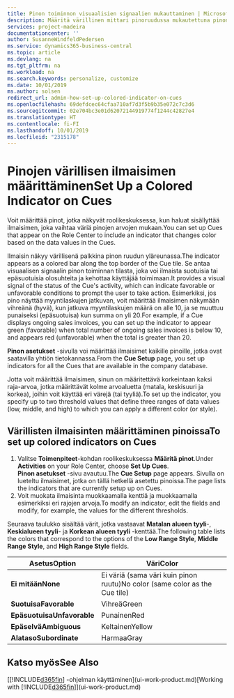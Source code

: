 ```yaml
---
title: Pinon toiminnon visuaalisien signaalien mukauttaminen | Microsoft Docs
description: Määritä värillinen mittari pinoruudussa mukautettuna pinon toiminnon visuaalisena signaalina.
services: project-madeira
documentationcenter: ''
author: SusanneWindfeldPedersen
ms.service: dynamics365-business-central
ms.topic: article
ms.devlang: na
ms.tgt_pltfrm: na
ms.workload: na
ms.search.keywords: personalize, customize
ms.date: 10/01/2019
ms.author: solsen
redirect_url: admin-how-set-up-colored-indicator-on-cues
ms.openlocfilehash: 69defdcec64cfaa710af7d3f5b9b35e072c7c3d6
ms.sourcegitcommit: 02e704bc3e01d62072144919774f1244c42827e4
ms.translationtype: HT
ms.contentlocale: fi-FI
ms.lasthandoff: 10/01/2019
ms.locfileid: "2315178"
---
```

# <a name="set-up-a-colored-indicator-on-cues"></a><span data-ttu-id="01a9b-103">Pinojen värillisen ilmaisimen määrittäminen</span><span class="sxs-lookup"><span data-stu-id="01a9b-103">Set Up a Colored Indicator on Cues</span></span>
<span data-ttu-id="01a9b-104">Voit määrittää pinot, jotka näkyvät roolikeskuksessa, kun haluat sisällyttää ilmaisimen, joka vaihtaa väriä pinojen arvojen mukaan.</span><span class="sxs-lookup"><span data-stu-id="01a9b-104">You can set up Cues that appear on the Role Center to include an indicator that changes color based on the data values in the Cues.</span></span>

<span data-ttu-id="01a9b-105">Ilmaisin näkyy värillisenä palkkina pinon ruudun yläreunassa.</span><span class="sxs-lookup"><span data-stu-id="01a9b-105">The indicator appears as a colored bar along the top border of the Cue tile.</span></span> <span data-ttu-id="01a9b-106">Se antaa visuaalisen signaalin pinon toiminnan tilasta, joka voi ilmaista suotuisia tai epäsuotuisia olosuhteita ja kehottaa käyttäjää toimimaan.</span><span class="sxs-lookup"><span data-stu-id="01a9b-106">It provides a visual signal of the status of the Cue's activity, which can indicate favorable or unfavorable conditions to prompt the user to take action.</span></span> <span data-ttu-id="01a9b-107">Esimerkiksi, jos pino näyttää myyntilaskujen jatkuvan, voit määrittää ilmaisimen näkymään vihreänä (hyvä), kun jatkuva myyntilaskujen määrä on alle 10, ja se muuttuu punaiseksi (epäsuotuisa) kun summa on yli 20.</span><span class="sxs-lookup"><span data-stu-id="01a9b-107">For example, if a Cue displays ongoing sales invoices, you can set up the indicator to appear green (favorable) when total number of ongoing sales invoices is below 10, and appears red (unfavorable) when the total is greater than 20.</span></span>

<span data-ttu-id="01a9b-108">**Pinon asetukset** -sivulla voi määrittää ilmaisimet kaikille pinoille, jotka ovat saatavilla yhtiön tietokannassa.</span><span class="sxs-lookup"><span data-stu-id="01a9b-108">From the **Cue Setup** page, you set up indicators for all the Cues that are available in the company database.</span></span>

<span data-ttu-id="01a9b-109">Jotta voit määrittää ilmaisimen, sinun on määritettävä korkeintaan kaksi raja-arvoa, jotka määrittävät kolme arvoaluetta (matala, keskisuuri ja korkea), joihin voit käyttää eri värejä (tai tyyliä).</span><span class="sxs-lookup"><span data-stu-id="01a9b-109">To set up the indicator, you specify up to two threshold values that define three ranges of data values (low, middle, and high) to which you can apply a different color (or style).</span></span>

## <a name="to-set-up-colored-indicators-on-cues"></a><span data-ttu-id="01a9b-110">Värillisten ilmaisinten määrittäminen pinoissa</span><span class="sxs-lookup"><span data-stu-id="01a9b-110">To set up colored indicators on Cues</span></span>
1. <span data-ttu-id="01a9b-111">Valitse **Toimenpiteet**-kohdan roolikeskuksessa **Määritä pinot**.</span><span class="sxs-lookup"><span data-stu-id="01a9b-111">Under **Activities** on your Role Center, choose **Set Up Cues**.</span></span>  
   <span data-ttu-id="01a9b-112">**Pinon asetukset** -sivu avautuu.</span><span class="sxs-lookup"><span data-stu-id="01a9b-112">The **Cue Setup** page appears.</span></span> <span data-ttu-id="01a9b-113">Sivulla on lueteltu ilmaisimet, jotka on tällä hetkellä asetettu pinoissa.</span><span class="sxs-lookup"><span data-stu-id="01a9b-113">The page lists the indicators that are currently setup up on Cues.</span></span>
2. <span data-ttu-id="01a9b-114">Voit muokata ilmaisinta muokkaamalla kenttiä ja muokkaamalla esimerkiksi eri rajojen arvoja.</span><span class="sxs-lookup"><span data-stu-id="01a9b-114">To modify an indicator, edit the fields and modify, for example, the values for the different thresholds.</span></span>  

<span data-ttu-id="01a9b-115">Seuraava taulukko sisältää värit, jotka vastaavat **Matalan alueen tyyli**-, **Keskialueen tyyli**- ja **Korkean alueen tyyli** -kenttää.</span><span class="sxs-lookup"><span data-stu-id="01a9b-115">The following table lists the colors that correspond to the options of the **Low Range Style**, **Middle Range Style**, and **High Range Style** fields.</span></span>

| <span data-ttu-id="01a9b-116">Asetus</span><span class="sxs-lookup"><span data-stu-id="01a9b-116">Option</span></span> | <span data-ttu-id="01a9b-117">Väri</span><span class="sxs-lookup"><span data-stu-id="01a9b-117">Color</span></span> |
| --- | --- |
| <span data-ttu-id="01a9b-118">**Ei mitään**</span><span class="sxs-lookup"><span data-stu-id="01a9b-118">**None**</span></span> |<span data-ttu-id="01a9b-119">Ei väriä (sama väri kuin pinon ruutu)</span><span class="sxs-lookup"><span data-stu-id="01a9b-119">No color (same color as the Cue tile)</span></span>|
| <span data-ttu-id="01a9b-120">**Suotuisa**</span><span class="sxs-lookup"><span data-stu-id="01a9b-120">**Favorable**</span></span> |<span data-ttu-id="01a9b-121">Vihreä</span><span class="sxs-lookup"><span data-stu-id="01a9b-121">Green</span></span> |
| <span data-ttu-id="01a9b-122">**Epäsuotuisa**</span><span class="sxs-lookup"><span data-stu-id="01a9b-122">**Unfavorable**</span></span> |<span data-ttu-id="01a9b-123">Punainen</span><span class="sxs-lookup"><span data-stu-id="01a9b-123">Red</span></span> |
| <span data-ttu-id="01a9b-124">**Epäselvä**</span><span class="sxs-lookup"><span data-stu-id="01a9b-124">**Ambiguous**</span></span> |<span data-ttu-id="01a9b-125">Keltainen</span><span class="sxs-lookup"><span data-stu-id="01a9b-125">Yellow</span></span> |
| <span data-ttu-id="01a9b-126">**Alataso**</span><span class="sxs-lookup"><span data-stu-id="01a9b-126">**Subordinate**</span></span> |<span data-ttu-id="01a9b-127">Harmaa</span><span class="sxs-lookup"><span data-stu-id="01a9b-127">Gray</span></span> |

## <a name="see-also"></a><span data-ttu-id="01a9b-128">Katso myös</span><span class="sxs-lookup"><span data-stu-id="01a9b-128">See Also</span></span>
<span data-ttu-id="01a9b-129">[[!INCLUDE[d365fin](includes/d365fin_md.md)] -ohjelman käyttäminen](ui-work-product.md)</span><span class="sxs-lookup"><span data-stu-id="01a9b-129">[Working with [!INCLUDE[d365fin](includes/d365fin_md.md)]](ui-work-product.md)</span></span>
